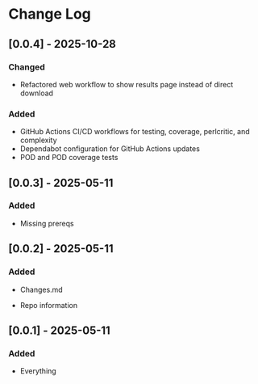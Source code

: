 # Change Log

## [0.0.4] - 2025-10-28

### Changed

- Refactored web workflow to show results page instead of direct download

### Added

- GitHub Actions CI/CD workflows for testing, coverage, perlcritic, and complexity
- Dependabot configuration for GitHub Actions updates
- POD and POD coverage tests

## [0.0.3] - 2025-05-11

### Added

- Missing prereqs

## [0.0.2] - 2025-05-11

### Added

- Changes.md

- Repo information

## [0.0.1] - 2025-05-11

### Added

- Everything

